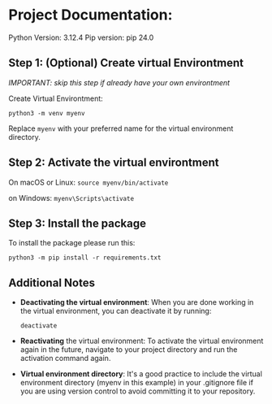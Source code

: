 # Project Documentation:

Python Version: 3.12.4
Pip version: pip 24.0

## Step 1: (Optional) Create virtual Environtment 

 
*IMPORTANT: skip this step if already have your own environtment*

Create Virtual Environtment:

```python3 -m venv myenv```

Replace `myenv` with your preferred name for the virtual environment directory.


## Step 2: Activate the virtual environtment

On macOS or Linux:
```source myenv/bin/activate```


on Windows:
```myenv\Scripts\activate```

## Step 3: Install the package

To install the package please run this:

```python3 -m pip install -r requirements.txt```

## Additional Notes

 - **Deactivating the virtual environment**: When you are done working in the virtual environment, you can deactivate it by running:

   ```deactivate```
 
 - **Reactivating** the virtual environment: To activate the virtual environment again in the future, navigate to your project directory and run the activation command again.

 - **Virtual environment directory**: It's a good practice to include the virtual environment directory (myenv in this example) in your .gitignore file if you are using version control to avoid committing it to your repository.